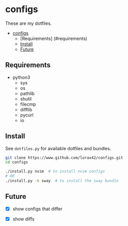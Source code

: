 # configs

These are my dotfiles.

<!--toc:start-->
- [configs](#configs)
  - [Requirements] (#requirements)
  - [Install](#install)
  - [Future](#future)
<!--toc:end-->

## Requirements
* python3
  * sys
  * os
  * pathlib
  * shutil 
  * filecmp
  * difflib
  * pycurl
  * io


## Install
See `dotfiles.py` for available dotfiles and bundles.

```bash
git clone https://www.github.com/lorax42/configs.git
cd configs

./install.py nvim  # to install nvim configs
# OR
./install.py -b sway  # to install the sway bundle
```

## Future
- [x] show configs that differ
- [x] show diffs

